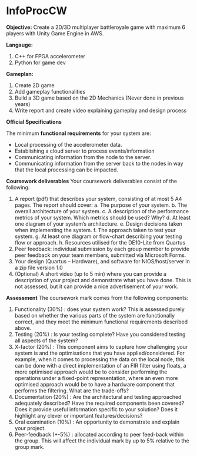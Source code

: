 # InfoProcCW

**Objective:**
Create a 2D/3D multiplayer battleroyale game with maximum 6 players with Unity Game Engine in AWS. 

**Langauge:**
1. C++ for FPGA accelerometer 
2. Python for game dev

**Gameplan:**
1. Create 2D game
2. Add gameplay functionalities 
3. Build a 3D game based on the 2D Mechanics (Never done in previous years)
4. Write report and create video explaining gameplay and design process 



**Official Specifications**

The minimum **functional requirements** for your system are:
- Local processing of the accelerometer data.
- Establishing a cloud server to process events/information
- Communicating information from the node to the server.
- Communicating information from the server back to the nodes in way that the local
processing can be impacted.

**Coursework deliverables**
Your coursework deliverables consist of the following:
1. A report (pdf) that describes your system, consisting of at most 5 A4 pages. The
report should cover:
  a. The purpose of your system.
  b. The overall architecture of your system.
  c. A description of the performance metrics of your system. Which metrics
  should be used? Why?
  d. At least one diagram of your system’s architecture.
  e. Design decisions taken when implementing the system.
  f. The approach taken to test your system.
  g. At least one diagram or flow-chart describing your testing flow or approach.
  h. Resources utilised for the DE10-Lite from Quartus
2. Peer feedback: individual submission by each group member to provide peer
  feedback on your team members, submitted via Microsoft Forms.
3. Your design (Quartus – Hardware), and software for NIOS/host/server in a zip file
  version 1.0
4. (Optional) A short video (up to 5 min) where you can provide a description of your
  project and demonstrate what you have done. This is not assessed, but it can provide
  a nice advertisement of your work.
  
**Assessment**
The coursework mark comes from the following components:
1. Functionality (30%) : does your system work? This is assessed purely based on
  whether the various parts of the system are functionally correct, and they meet
  the minimum functional requirements described above.
2. Testing (20%) : Is your testing complete? Have you considered testing all aspects
  of the system?
3. X-factor (20%) : This component aims to capture how challenging your system is
  and the optimisations that you have applied/considered. For example, when it
  comes to processing the data on the local node, this can be done with a direct
  implementation of an FIR filter using floats, a more optimised approach would be
  to consider performing the operations under a fixed-point representation, where
  an even more optimised approach would be to have a hardware component that
  performs the filtering. What are the trade-offs?
4. Documentation (20%) : Are the architectural and testing approached adequately
  described? Have the required components been covered? Does it provide useful
  information specific to your solution? Does it highlight any clever or important
  features/decisions?
5. Oral examination (10%) : An opportunity to demonstrate and explain your project.
6. Peer-feedback (+-5%) : allocated according to peer feed-back within the group.
  This will affect the individual mark by up to 5% relative to the group mark.
